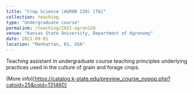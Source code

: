 ```yaml
---
title: "Crop Science (AGRON 220) [TA]"
collection: teaching
type: "Undergraduate course"
permalink: /teaching/2021-agron220
venue: "Kansas State University, Department of Agronomy"
date: 2021-09-01
location: "Manhattan, KS, USA"
---
```


Teaching assistant in undergraduate course teaching principles underlying practices used in the culture of grain and forage crops.  

(More info)[https://catalog.k-state.edu/preview_course_nopop.php?catoid=25&coid=131460]
